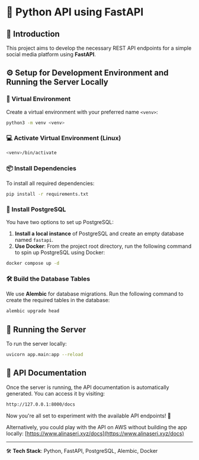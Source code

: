 
# 🚀 Python API using FastAPI

## 🌟 Introduction
This project aims to develop the necessary REST API endpoints for a simple social media platform using **FastAPI**.

## ⚙️ Setup for Development Environment and Running the Server Locally

### 🐍 Virtual Environment
Create a virtual environment with your preferred name `<venv>`:

```bash
python3 -m venv <venv>
```

### 💻 Activate Virtual Environment (Linux)

```bash
<venv>/bin/activate
```

### 📦 Install Dependencies
To install all required dependencies:

```bash
pip install -r requirements.txt
```

### 🐘 Install PostgreSQL
You have two options to set up PostgreSQL:
1. **Install a local instance** of PostgreSQL and create an empty database named `fastapi`.
2. **Use Docker**: From the project root directory, run the following command to spin up PostgreSQL using Docker:

```bash
docker compose up -d
```

### 🛠️ Build the Database Tables
We use **Alembic** for database migrations. Run the following command to create the required tables in the database:

```bash
alembic upgrade head
```

## 🚀 Running the Server
To run the server locally:

```bash
uvicorn app.main:app --reload
```

## 📖 API Documentation
Once the server is running, the API documentation is automatically generated. You can access it by visiting:

```bash
http://127.0.0.1:8000/docs
```

Now you're all set to experiment with the available API endpoints! 🎉

Alternatively, you could play with the API on AWS without building the app locally:
[https://www.alinaseri.xyz/docs](https://www.alinaseri.xyz/docs)



---
🛠️ **Tech Stack**: Python, FastAPI, PostgreSQL, Alembic, Docker
